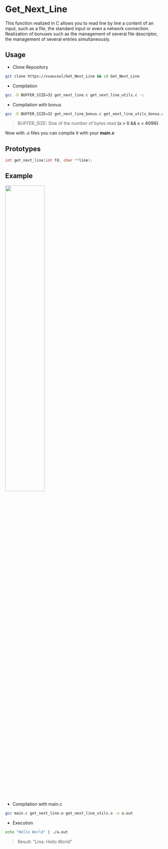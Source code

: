 # Get_Next_Line

This function realized in C allows you to read line by line a content of an input, such as a file, the standard input or even a network connection.<br>
Realization of bonuses such as the management of several file descriptor, the management of several entries simultaneously.<br>

## Usage

- Clone Repository
```bash
git clone https://vvaucoul/Get_Next_Line && cd Get_Next_Line
```

- Compilation
```bash
gcc -D BUFFER_SIZE=32 get_next_line.c get_next_line_utils.c -c
```

- Compilation with bonus
```bash
gcc -D BUFFER_SIZE=32 get_next_line_bonus.c get_next_line_utils_bonus.c -c
```

> BUFFER_SIZE: Size of the number of bytes read **(x > 0 && x < 4096)**.

Now with .o files you can compile it with your **main.c**

## Prototypes

```C
int get_next_line(int fd, char **line);
```

## Example

<img src="https://user-images.githubusercontent.com/66129673/198588505-9b36ccd1-8a63-4867-bb67-695ae191275f.png" width="50%"/>

- Compilation with main.c
```bash
gcc main.c get_next_line.o get_next_line_utils.o -o a.out
```

- Execution
```bash
echo "Hello World" | ./a.out
```

> Result: "Line: Hello World"
